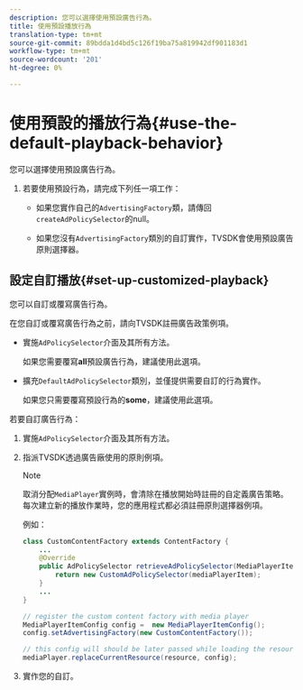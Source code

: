 ```yaml
---
description: 您可以選擇使用預設廣告行為。
title: 使用預設播放行為
translation-type: tm+mt
source-git-commit: 89bdda1d4bd5c126f19ba75a819942df901183d1
workflow-type: tm+mt
source-wordcount: '201'
ht-degree: 0%

---
```



# 使用預設的播放行為{#use-the-default-playback-behavior}

您可以選擇使用預設廣告行為。

1. 若要使用預設行為，請完成下列任一項工作：

   * 如果您實作自己的`AdvertisingFactory`類，請傳回`createAdPolicySelector`的null。

   * 如果您沒有`AdvertisingFactory`類別的自訂實作，TVSDK會使用預設廣告原則選擇器。

## 設定自訂播放{#set-up-customized-playback}

您可以自訂或覆寫廣告行為。

在您自訂或覆寫廣告行為之前，請向TVSDK註冊廣告政策例項。

* 實施`AdPolicySelector`介面及其所有方法。

   如果您需要覆寫&#x200B;**all**&#x200B;預設廣告行為，建議使用此選項。

* 擴充`DefaultAdPolicySelector`類別，並僅提供需要自訂的行為實作。

   如果您只需要覆寫預設行為的&#x200B;**some**，建議使用此選項。

若要自訂廣告行為：

1. 實施`AdPolicySelector`介面及其所有方法。
1. 指派TVSDK透過廣告廠使用的原則例項。

   >[!NOTE]
   >
   >取消分配`MediaPlayer`實例時，會清除在播放開始時註冊的自定義廣告策略。 每次建立新的播放作業時，您的應用程式都必須註冊原則選擇器例項。

   例如：

   ```java
   class CustomContentFactory extends ContentFactory { 
       ... 
       @Override 
       public AdPolicySelector retrieveAdPolicySelector(MediaPlayerItem mediaPlayerItem) { 
           return new CustomAdPolicySelector(mediaPlayerItem); 
       } 
       ... 
   } 
   
   // register the custom content factory with media player 
   MediaPlayerItemConfig config =  new MediaPlayerItemConfig(); 
   config.setAdvertisingFactory(new CustomContentFactory()); 
   
   // this config will should be later passed while loading the resource 
   mediaPlayer.replaceCurrentResource(resource, config);
   ```

1. 實作您的自訂。